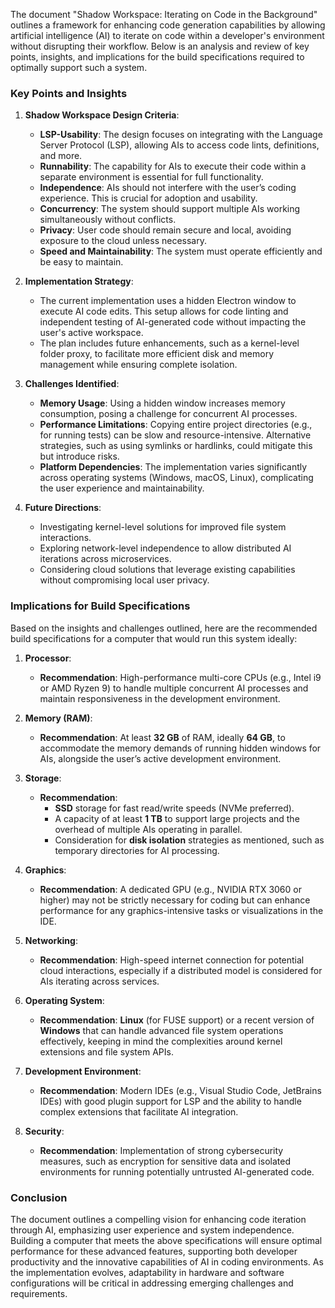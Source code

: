 The document "Shadow Workspace: Iterating on Code in the Background" outlines a framework for enhancing code generation capabilities by allowing artificial intelligence (AI) to iterate on code within a developer's environment without disrupting their workflow. Below is an analysis and review of key points, insights, and implications for the build specifications required to optimally support such a system.

### Key Points and Insights

1. **Shadow Workspace Design Criteria**:
   - **LSP-Usability**: The design focuses on integrating with the Language Server Protocol (LSP), allowing AIs to access code lints, definitions, and more.
   - **Runnability**: The capability for AIs to execute their code within a separate environment is essential for full functionality.
   - **Independence**: AIs should not interfere with the user’s coding experience. This is crucial for adoption and usability.
   - **Concurrency**: The system should support multiple AIs working simultaneously without conflicts.
   - **Privacy**: User code should remain secure and local, avoiding exposure to the cloud unless necessary.
   - **Speed and Maintainability**: The system must operate efficiently and be easy to maintain.

2. **Implementation Strategy**:
   - The current implementation uses a hidden Electron window to execute AI code edits. This setup allows for code linting and independent testing of AI-generated code without impacting the user's active workspace.
   - The plan includes future enhancements, such as a kernel-level folder proxy, to facilitate more efficient disk and memory management while ensuring complete isolation.

3. **Challenges Identified**:
   - **Memory Usage**: Using a hidden window increases memory consumption, posing a challenge for concurrent AI processes.
   - **Performance Limitations**: Copying entire project directories (e.g., for running tests) can be slow and resource-intensive. Alternative strategies, such as using symlinks or hardlinks, could mitigate this but introduce risks.
   - **Platform Dependencies**: The implementation varies significantly across operating systems (Windows, macOS, Linux), complicating the user experience and maintainability.

4. **Future Directions**:
   - Investigating kernel-level solutions for improved file system interactions.
   - Exploring network-level independence to allow distributed AI iterations across microservices.
   - Considering cloud solutions that leverage existing capabilities without compromising local user privacy.

### Implications for Build Specifications

Based on the insights and challenges outlined, here are the recommended build specifications for a computer that would run this system ideally:

1. **Processor**:
   - **Recommendation**: High-performance multi-core CPUs (e.g., Intel i9 or AMD Ryzen 9) to handle multiple concurrent AI processes and maintain responsiveness in the development environment.

2. **Memory (RAM)**:
   - **Recommendation**: At least **32 GB** of RAM, ideally **64 GB**, to accommodate the memory demands of running hidden windows for AIs, alongside the user’s active development environment.

3. **Storage**:
   - **Recommendation**: 
     - **SSD** storage for fast read/write speeds (NVMe preferred).
     - A capacity of at least **1 TB** to support large projects and the overhead of multiple AIs operating in parallel.
     - Consideration for **disk isolation** strategies as mentioned, such as temporary directories for AI processing.

4. **Graphics**:
   - **Recommendation**: A dedicated GPU (e.g., NVIDIA RTX 3060 or higher) may not be strictly necessary for coding but can enhance performance for any graphics-intensive tasks or visualizations in the IDE.

5. **Networking**:
   - **Recommendation**: High-speed internet connection for potential cloud interactions, especially if a distributed model is considered for AIs iterating across services.

6. **Operating System**:
   - **Recommendation**: **Linux** (for FUSE support) or a recent version of **Windows** that can handle advanced file system operations effectively, keeping in mind the complexities around kernel extensions and file system APIs.

7. **Development Environment**:
   - **Recommendation**: Modern IDEs (e.g., Visual Studio Code, JetBrains IDEs) with good plugin support for LSP and the ability to handle complex extensions that facilitate AI integration.

8. **Security**:
   - **Recommendation**: Implementation of strong cybersecurity measures, such as encryption for sensitive data and isolated environments for running potentially untrusted AI-generated code.

### Conclusion

The document outlines a compelling vision for enhancing code iteration through AI, emphasizing user experience and system independence. Building a computer that meets the above specifications will ensure optimal performance for these advanced features, supporting both developer productivity and the innovative capabilities of AI in coding environments. As the implementation evolves, adaptability in hardware and software configurations will be critical in addressing emerging challenges and requirements.